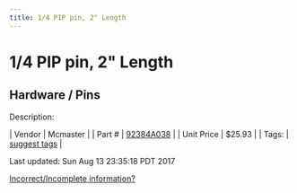 ```yaml
---
title: 1/4 PIP pin, 2" Length
---
```


# 1/4 PIP pin, 2" Length
## Hardware / Pins
Description: 	 

| Vendor | Mcmaster | 
| Part # | [92384A038](https://www.mcmaster.com/#92384A038) | 
| Unit Price | $25.93 | 
| Tags: | [suggest tags](https://docs.google.com/forms/d/e/1FAIpQLSeWyY8v3RgOty-MyWmh9U0iivNYN_molChYyS-0U-o-kOAv_g/viewform) | 

Last updated: Sun Aug 13 23:35:18 PDT 2017

 [Incorrect/Incomplete information?](https://docs.google.com/forms/d/e/1FAIpQLSeWyY8v3RgOty-MyWmh9U0iivNYN_molChYyS-0U-o-kOAv_g/viewform)